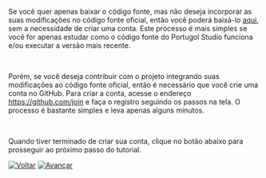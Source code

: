 Se você quer apenas baixar o código fonte, mas não deseja incorporar as suas modificações no código fonte oficial, então você poderá baixá-lo [aqui](https://github.com/UNIVALI-LITE/Portugol-Studio/archive/master.zip), sem a necessidade de criar uma conta. Este processo é mais simples se você for apenas estudar como o código fonte do Portugol Studio funciona e/ou executar a versão mais recente.

<br>

Porém, se você deseja contribuir com o projeto integrando suas modificações ao código fonte oficial, então é necessário que você crie uma conta no GitHub. Para criar a conta, acesse o endereço <https://github.com/join> e faça o registro seguindo os passos na tela. O processo é bastante simples e leva apenas alguns minutos.

<br>

Quando tiver terminado de criar sua conta, clique no botão abaixo para prosseguir ao próximo passo do tutorial.

[![Voltar](https://i.imgur.com/cCsIdh6.png|Voltar)](https://github.com/UNIVALI-LITE/Portugol-Studio/wiki/Contribuindo-com-o-projeto) [![Avançar](https://i.imgur.com/OG7k1pu.png)]()